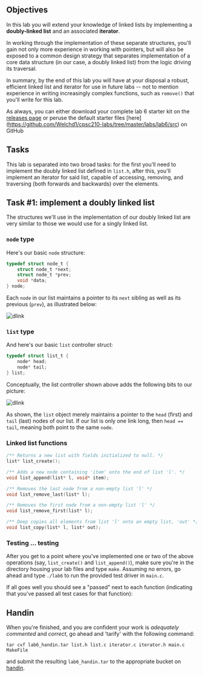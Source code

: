 ## Objectives

In this lab you will extend your knowledge of linked lists by implementing a 
**doubly-linked list** and an associated **iterator**.

In working through the implementation of these separate structures, you'll gain
not only more experience in working with pointers, but will also be exposed to a common
design strategy that separates implementation of a core data structure 
(in our case, a doubly linked list) from the logic driving its traversal. 

In summary, by the end of this lab you will have at your disposal a robust, efficient 
linked list and iterator for use in future labs -- not to mention 
experience in writing increasingly complex functions, such as `remove()` that you'll 
write for this lab.

As always, you can either download your complete lab 6 starter kit on the 
[releases page]() or peruse the default starter files [here]
(https://github.com/Welchd1/cpsc210-labs/tree/master/labs/lab6/src) on GitHub

## Tasks 

This lab is separated into two broad tasks: for the first you'll need to implement 
the doubly linked list defined in `list.h`, after this, you'll implement an iterator for 
said list, capable of accessing, removing, and traversing (both forwards and
backwards) over the elements.

## Task #1: implement a doubly linked list

The structures we'll use in the implementation of our doubly linked list are 
very similar to those we would use for a singly linked list.

### `node` type
Here's our basic `node` structure:

```c
typedef struct node_t {
	struct node_t *next;
	struct node_t *prev;
	void *data;
} node;
```

Each `node` in our list maintains a pointer to its `next` sibling as well as its
previous (`prev`), as illustrated below:

![dlink](https://github.com/Welchd1/cpsc210-labs/blob/master/labs/lab6/figures/dlink_diag1.png)

### `list` type

And here's our basic `list` controller struct:
```c
typedef struct list_t {
    node* head;
    node* tail;
} list;
```

Conceptually, the list controller shown above adds the following bits to our picture:

![dlink](https://github.com/Welchd1/cpsc210-labs/blob/master/labs/lab6/figures/dlink_diag2.png)

As shown, the `list` object merely maintains a pointer to the `head` (first) and `tail` 
(last) nodes of our list. If our list is only one link long, then `head == tail`, meaning 
both point to the same `node`.

### Linked list functions

```c
/** Returns a new list with fields initialized to null. */
list* list_create();

/** Adds a new node containing 'item' onto the end of list 'l'. */
void list_append(list* l, void* item);

/** Removes the last node from a non-empty list 'l' */
void list_remove_last(list* l);

/** Removes the first node from a non-empty list 'l' */
void list_remove_first(list* l);

/** Deep copies all elements from list 'l' onto an empty list, 'out' */
void list_copy(list* l, list* out);
```


### Testing ... testing

After you get to a point where you've implemented one or two of the above operations 
(say, `list_create()` and `list_append()`), make sure you're in the directory housing
your lab files and type `make`. Assuming no errors, go ahead and type `./lab6` to run 
the provided test driver in `main.c`. 

If all goes well you should see a "passed" next to
each function (indicating that you've passed all test cases for that function):



## Handin

When you're finished, and you are confident your work is *adequately commented* and 
*correct*, go ahead and 'tarify' with the following command:
```
tar cvf lab6_handin.tar list.h list.c iterator.c iterator.h main.c MakeFile
```
and submit the resulting `lab6_handin.tar` to the appropriate bucket on 
[handin](https://handin.cs.clemson.edu/courses/).
